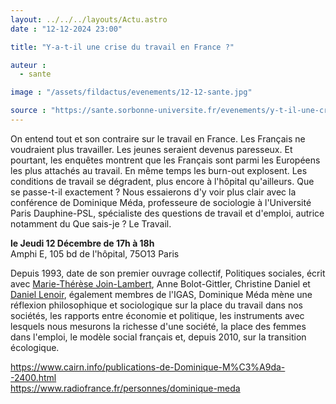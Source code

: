 ```yaml
---
layout: ../../../layouts/Actu.astro
date : "12-12-2024 23:00"

title: "Y-a-t-il une crise du travail en France ?"

auteur :
  - sante

image : "/assets/fildactus/evenements/12-12-sante.jpg"

source : "https://sante.sorbonne-universite.fr/evenements/y-t-il-une-crise-du-travail-en-france"
---
```


On entend tout et son contraire sur le travail en France. Les Français ne voudraient plus travailler. Les jeunes seraient devenus paresseux. Et pourtant, les enquêtes montrent que les Français sont parmi les Européens les plus attachés au travail. En même temps les burn-out explosent. Les conditions de travail se dégradent, plus encore à l'hôpital qu'ailleurs. Que se passe-t-il exactement ?  Nous essaierons d'y voir plus clair avec la conférence de Dominique Méda, professeure de sociologie à l'Université Paris Dauphine-PSL, spécialiste des questions de travail et d'emploi, autrice notamment du Que sais-je ? Le Travail.

__le Jeudi 12 Décembre de 17h à 18h__  
Amphi E, 105 bd de l'hôpital, 75O13 Paris  

Depuis 1993, date de son premier ouvrage collectif, Politiques sociales, écrit avec [Marie-Thérèse Join-Lambert](https://fr.wikipedia.org/wiki/Marie-Th%C3%A9r%C3%A8se_Join-Lambert), Anne Bolot-Gittler, Christine Daniel et [Daniel Lenoir](https://fr.wikipedia.org/wiki/Daniel_Lenoir), également membres de l'IGAS, Dominique Méda mène une réflexion philosophique et sociologique sur la place du travail dans nos sociétés, les rapports entre économie et politique, les instruments avec lesquels nous mesurons la richesse d'une société, la place des femmes dans l'emploi, le modèle social français et, depuis 2010, sur la transition écologique.

https://www.cairn.info/publications-de-Dominique-M%C3%A9da--2400.html  
https://www.radiofrance.fr/personnes/dominique-meda 